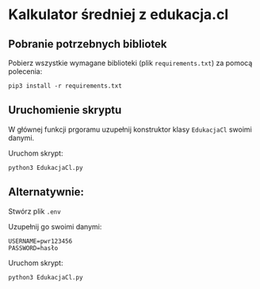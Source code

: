 # Kalkulator średniej z edukacja.cl

## Pobranie potrzebnych bibliotek

Pobierz wszystkie wymagane biblioteki (plik `requirements.txt`) za pomocą polecenia:
```
pip3 install -r requirements.txt
```

## Uruchomienie skryptu

W głównej funkcji prgoramu uzupełnij konstruktor klasy `EdukacjaCl` swoimi danymi.

Uruchom skrypt:
```
python3 EdukacjaCl.py
```


## Alternatywnie:

Stwórz plik `.env`

Uzupełnij go swoimi danymi:
```
USERNAME=pwr123456
PASSWORD=hasło
```

Uruchom skrypt:
```
python3 EdukacjaCl.py
```
